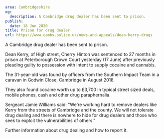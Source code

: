 ```yaml
area: Cambridgeshire
og:
  description: A Cambridge drug dealer has been sent to prison.
publish:
  date: 18 Jun 2020
title: Prison for drug dealer
url: https://www.cambs.police.uk/news-and-appeals/dean-kerry-drugs
```

A Cambridge drug dealer has been sent to prison.

Dean Kerry, of High street, Cherry Hinton was sentenced to 27 months in prison at Peterborough Crown Court yesterday (17 June) after previously pleading guilty to possession with intent to supply cocaine and cannabis.

The 31-year-old was found by officers from the Southern Impact Team in a caravan in Godwin Close, Cambridge in August 2018.

They also found cocaine worth up to £3,700 in typical street sized deals, mobile phones, cash and other drug paraphernalia.

Sergeant Jamie Williams said: "We're working hard to remove dealers like Kerry from the streets of Cambridge and the county. We will not tolerate drug dealing and there is nowhere to hide for drug dealers and those who seek to exploit the vulnerabilities of others."

Further information about drug dealing and how to report it.
